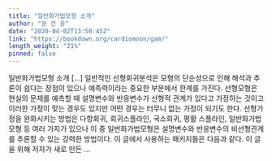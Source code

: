 ```yaml
---
title: "일반화가법모형 소개"
author: "문 건 웅"
date: "2020-04-02T13:50:45Z"
link: "https://bookdown.org/cardiomoon/gam/"
length_weight: "21%"
pinned: false
---
```


일반화가법모형 소개 [...] 일반적인 선형회귀분석은 모형의 단순성으로 인해 해석과 추론이 쉽다는 장점이 있으나 예측력이라는 중요한 부분에서 한계를 가진다. 선형모형은 현실의 문제를 예측할 때 설명변수와 반응변수가 선형적 관계가 있다고 가정하는 것이고 이러한 가정이 맞는 경우도 있지만 어떤 경우는 터무니 없는 가정이 되기도 한다. 선형가정을 완화시키는 방법은 다항회귀, 회귀스플라인, 국소회귀, 평활 스플라인, 일반화가법모형 등 여러 가지가 있으나 이 중 일반화가법모형은 설명변수와 반응변수의 비선형관계를 추론할 수 있는 강력한 방법이다. 이 글에서 사용하는 패키지들은 다음과 같다. 이 글을 위해 저자가 새로 만든 ...
